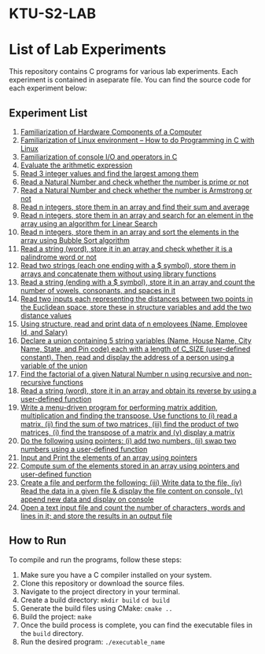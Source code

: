 # KTU-S2-LAB

# List of Lab Experiments

This repository contains C programs for various lab experiments. Each experiment is contained in aseparate file. You can find the source code for each experiment below:

## Experiment List
1. [Familiarization of Hardware Components of a Computer](src/03-i-hello-world.c)
2. [Familiarization of Linux environment – How to do Programming in C with Linux](src/03-ii-sum.c)
3. [Familiarization of console I/O and operators in C](src/03-iii-radius.c)
4. [Evaluate the arithmetic expression](src/03-iv-expression.c)
5. [Read 3 integer values and find the largest among them](src/04-largest-among-three.c)
6. [Read a Natural Number and check whether the number is prime or not](src/05-prime-or-not.c)
7. [Read a Natural Number and check whether the number is Armstrong or not](src/06-armstrong-number.c)
8. [Read n integers, store them in an array and find their sum and average](src/07-sum-and-average.c)
9. [Read n integers, store them in an array and search for an element in the array using an algorithm for Linear Search](src/08-linear-search.c)
10. [Read n integers, store them in an array and sort the elements in the array using Bubble Sort algorithm](src/09-bubble-sort.c)
11. [Read a string (word), store it in an array and check whether it is a palindrome word or not](src/10-palindrome-word.c)
12. [Read two strings (each one ending with a $ symbol), store them in arrays and concatenate them without using library functions](src/11-concatenate-strings.c)
13. [Read a string (ending with a $ symbol), store it in an array and count the number of vowels, consonants, and spaces in it](src/12-count-vowels-consonants-spaces.c)
14. [Read two inputs each representing the distances between two points in the Euclidean space, store these in structure variables and add the two distance values](src/13-distance-struct.c)
15. [Using structure, read and print data of n employees (Name, Employee Id, and Salary)](src/14-employee-data-structure.c)
16. [Declare a union containing 5 string variables (Name, House Name, City Name, State, and Pin code) each with a length of C_SIZE (user-defined constant). Then, read and display the address of a person using a variable of the union](src/15-address-union.c)
17. [Find the factorial of a given Natural Number n using recursive and non-recursive functions](src/16-factorial.c)
18. [Read a string (word), store it in an array and obtain its reverse by using a user-defined function](src/17-reverse-string.c)
19. [Write a menu-driven program for performing matrix addition, multiplication and finding the transpose. Use functions to (i) read a matrix, (ii) find the sum of two matrices, (iii) find the product of two matrices, (i) find the transpose of a matrix and (v) display a matrix](src/18-matrix-operations.c)
20. [Do the following using pointers: (i) add two numbers, (ii) swap two numbers using a user-defined function](src/19-pointers-add-swap.c)
21. [Input and Print the elements of an array using pointers](src/20-array-pointers-input-output.c)
22. [Compute sum of the elements stored in an array using pointers and user-defined function](src/21-sum-array-pointers.c)
23. [Create a file and perform the following: (iii) Write data to the file, (iv) Read the data in a given file & display the file content on console, (v) append new data and display on console](src/22-file-operations.c)
24. [Open a text input file and count the number of characters, words and lines in it; and store the results in an output file](src/23-count-characters-words-lines.c)

## How to Run
To compile and run the programs, follow these steps:

1. Make sure you have a C compiler installed on your system.
2. Clone this repository or download the source files.
3. Navigate to the project directory in your terminal.
4. Create a build directory:
`mkdir build`
``cd build``
5. Generate the build files using CMake:
``cmake ..``
6. Build the project:
``make``
7. Once the build process is complete, you can find the executable files in the `build` directory.
8. Run the desired program:
``./executable_name``


